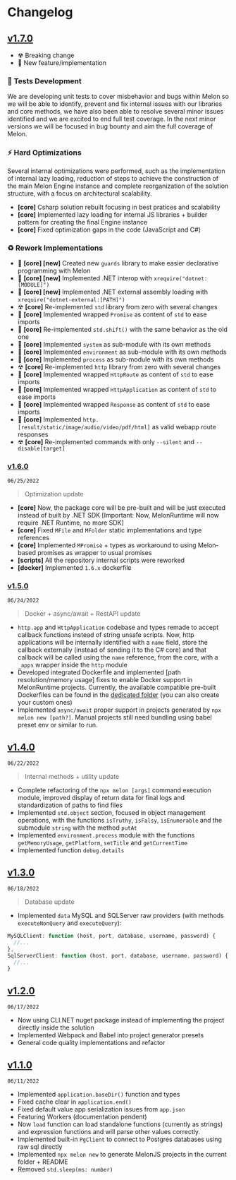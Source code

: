 # Changelog

## [v1.7.0](https://www.npmjs.com/package/melon-runtime/v/1.7.0)

- ☢ Breaking change
- 📌 New feature/implementation 

### 🚀 **Tests Development**

We are developing unit tests to cover misbehavior and bugs within Melon so we will be able to identify, prevent and fix internal issues with our libraries and core methods, we have also been able to resolve several minor issues identified and we are excited to end full test coverage. In the next minor versions we will be focused in bug bounty and aim the full coverage of Melon.

### ⚡ **Hard Optimizations**

Several internal optimizations were performed, such as the implementation of internal lazy loading, reduction of steps to achieve the construction of the main Melon Engine instance and complete reorganization of the solution structure, with a focus on architectural scalability.

- **[core]** Csharp solution rebuilt focusing in best pratices and scalability
- **[core]** Implemented lazy loading for internal JS libraries + builder pattern for creating the final Engine instance
- **[core]** Fixed optimization gaps in the code (JavaScript and C#)

### ♻ **Rework Implementations**

- 📌 **[core] [new]** Created new `guards` library to make easier declarative programming with Melon
- 📌 **[core] [new]** Implemented .NET interop with `xrequire("dotnet:[MODULE]")`
- 📌 **[core] [new]** Implemented .NET external assembly loading with `xrequire("dotnet-external:[PATH]")`
- ☢ **[core]** Re-implemented `std` library from zero with several changes
- 📌 **[core]** Implemented wrapped `Promise` as content of `std` to ease imports
- 📌 **[core]** Re-implemented `std.shift()` with the same behavior as the old one
- 📌 **[core]** Implemented `system` as sub-module with its own methods
- 📌 **[core]** Implemented `environment` as sub-module with its own methods
- 📌 **[core]** Implemented `process` as sub-module with its own methods
- ☢ **[core]** Re-implemented `http` library from zero with several changes
- 📌 **[core]** Implemented wrapped `HttpRoute` as content of `std` to ease imports
- 📌 **[core]** Implemented wrapped `HttpApplication` as content of `std` to ease imports
- 📌 **[core]** Implemented wrapped `Response` as content of `std` to ease imports
- 📌 **[core]** Implemented `http.[result/static/image/audio/video/pdf/html]` as valid webapp route responses
- ☢ **[core]** Re-implemented commands with only `--silent` and `--disable[target]`

### [v1.6.0](https://github.com/MelonRuntime/MelonRuntime/releases/tag/v1.6.0)
`06/25/2022`

> Optimization update

- **[core]** Now, the package core will be pre-built and will be just executed instead of built by .NET SDK [Important: Now, MelonRuntime will now require .NET Runtime, no more SDK]
- **[core]** Fixed `MFile` and `MFolder` static implementations and type references
- **[core]** Implemented `MPromise` + types as workaround to using Melon-based promises as wrapper to usual promises
- **[scripts]** All the repository internal scripts were reworked
- **[docker]** Implemented `1.6.x` dockerfile

### [v1.5.0](https://github.com/MelonRuntime/MelonRuntime/releases/tag/v1.5.0)
`06/24/2022`

> Docker + async/await + RestAPI update

- `http.app` and `HttpApplication` codebase and types remade to accept callback functions instead of string unsafe scripts. Now, http applications will be internally identified with a `name` field, store the callback externally (instead of sending it to the C# core) and that callback will be called using the `name` reference, from the core, with a `_apps` wrapper inside the `http` module
- Developed integrated Dockerfile and implemented [path resolution/memory usage] fixes to enable Docker support in MelonRuntime projects. Currently, the available compatible pre-built Dockerfiles can be found in the [dedicated folder](https://github.com/MelonRuntime/MelonRuntime/tree/main/utils/dockerfiles/) (you can also create your custom ones)
- Implemented `async/await` proper support in projects generated by `npx melon new [path?]`. Manual projects still need bundling using babel preset env or similar to run.

## [v1.4.0](https://github.com/MelonRuntime/MelonRuntime/releases/tag/v1.4.0)
`06/22/2022`

> Internal methods + utility update

- Complete refactoring of the `npx melon [args]` command execution module, improved display of return data for final logs and standardization of paths to find files
- Implemented `std.object` section, focused in object management operations, with the functions `isTruthy`, `isFalsy`, `isEnumerable` and the submodule `string` with the method `putAt`
- Implemented `environment.process` module with the functions `getMemoryUsage`, `getPlatform`, `setTitle` and `getCurrentTime`
- Implemented function `debug.details`

## [v1.3.0](https://github.com/MelonRuntime/MelonRuntime/releases/tag/v1.3.0)
`06/18/2022`

> Database update

- Implemented `data` MySQL and SQLServer raw providers (with methods `executeNonQuery` and `executeQuery`):

```ts
MySQLClient: function (host, port, database, username, password) {
  //...
},
SqlServerClient: function (host, port, database, username, password) {
  //...
}
```

## [v1.2.0](https://github.com/MelonRuntime/MelonRuntime/releases/tag/v1.2.0)
`06/17/2022`

- Now using CLI.NET nuget package instead of implementing the project directly inside the solution
- Implemented Webpack and Babel into project generator presets
- General code quality implementations and refactor

## [v1.1.0](https://github.com/MelonRuntime/MelonRuntime/releases/tag/v1.1.0)
`06/11/2022`

- Implemented `application.baseDir()` function and types
- Fixed cache clear in `application.end()`
- Fixed default value app serialization issues from `app.json`
- Featuring Workers (documentation pendent)
- Now `load` function can load standalone functions (currently as strings) and expression functions and will parse other values correctly.
- Implemented built-in `PgClient` to connect to Postgres databases using raw sql directly
- Implemented `npx melon new` to generate MelonJS projects in the current folder + README
- Removed `std.sleep(ms: number)`
